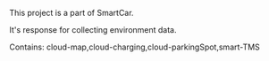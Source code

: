 This project is a part of SmartCar. 

It's response for collecting environment data.

Contains: cloud-map,cloud-charging,cloud-parkingSpot,smart-TMS 